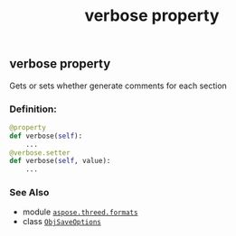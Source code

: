 ﻿---
title: verbose property
second_title: Aspose.3D for Python via .NET API References
description: 
type: docs
weight: 150
url: /aspose.threed.formats/objsaveoptions/verbose/
is_root: false
---

## verbose property


Gets or sets whether generate comments for each section
### Definition:
```python
@property
def verbose(self):
    ...
@verbose.setter
def verbose(self, value):
    ...
```

### See Also
* module [`aspose.threed.formats`](../../)
* class [`ObjSaveOptions`](/3d/python-net/aspose.threed.formats/objsaveoptions)
